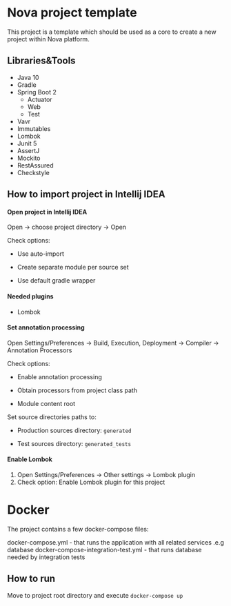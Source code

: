 # Nova project template

This project is a template which should be used as a core to create a new project within Nova platform.

## Libraries&Tools
* Java 10
* Gradle
* Spring Boot 2
  - Actuator
  - Web
  - Test
* Vavr
* Immutables
* Lombok
* Junit 5
* AssertJ
* Mockito
* RestAssured
* Checkstyle

## How to import project in Intellij IDEA
#### Open project in Intellij IDEA
Open -> choose project directory -> Open

Check options:

* Use auto-import

* Create separate module per source set

* Use default gradle wrapper

#### Needed plugins

* Lombok 

#### Set annotation processing
Open Settings/Preferences -> Build, Execution, Deployment -> Compiler -> Annotation Processors

Check options:

* Enable annotation processing

* Obtain processors from project class path

* Module content root

Set source directories paths to:

* Production sources directory: ```generated```

* Test sources directory: ```generated_tests```

#### Enable Lombok
1. Open Settings/Preferences -> Other settings -> Lombok plugin
2. Check option: Enable Lombok plugin for this project

# Docker 

The project contains a few docker-compose files:

docker-compose.yml - that runs the application with all related services .e.g database
docker-compose-integration-test.yml - that runs database needed by integration tests

## How to run 

Move to project root directory and execute ```docker-compose up``` 
